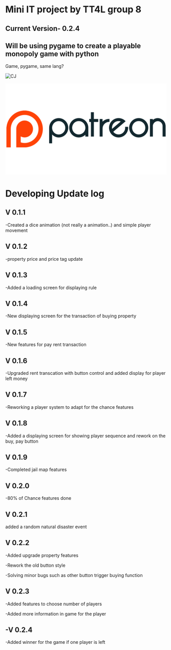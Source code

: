 <h1 >Mini IT project by TT4L group 8</h1>
<h2>Current Version- 0.2.4 </h2>
<h2>Will be using pygame to create a playable monopoly game with python</h2>
<p align="left">Game, pygame, same lang? </p>
<img alt="CJ" src="https://media1.tenor.com/m/cJRcMyUAiMcAAAAd/ah-shit-here-we-go-again-ah-shit.gif">

[<img src="pic/Patreon.png">](https://youtu.be/dQw4w9WgXcQ/)

<h1>Developing Update log </h1>
<h2>V 0.1.1</h2>
<p>-Created a dice animation (not really a animation..) and simple player movement</p>
<h2>V 0.1.2</h2>
<p>-property price and price tag update</p>
<h2>V 0.1.3</h2>
<p>-Added a loading screen for displaying rule</p>
<h2>V 0.1.4</h2>
<p>-New displaying screen for the transaction of buying property</p >
<h2>V 0.1.5</h2>
<p>-New features for pay rent transaction</p>
<h2>V 0.1.6</h2>
<p>-Upgraded rent transcation with button control and added display for player left money</p>
<h2>V 0.1.7</h2>
<p>-Reworking a player system to adapt for the chance features</p>
<h2>V 0.1.8</h2>
<p>-Added a displaying screen for showing player sequence and rework on the buy, pay button</p>
<h2>V 0.1.9 </h2>
<p>-Completed jail map features</p>
<h2>V 0.2.0</h2>
<p>-80% of Chance features done</p>
<h2>V 0.2.1</h2>
<p>added a random natural disaster event</p>
<h2>V 0.2.2</h2>
<p>-Added upgrade property features </p>
<p>-Rework the old button style</p>
<p>-Solving minor bugs such as other button trigger buying function</p>
<h2>V 0.2.3</h2>
<p>-Added features to choose number of players</p>
<p>-Added more information in game for the player</p>
<h2>-V 0.2.4</h2>
<p>-Added winner for the game if one player is left</p>
